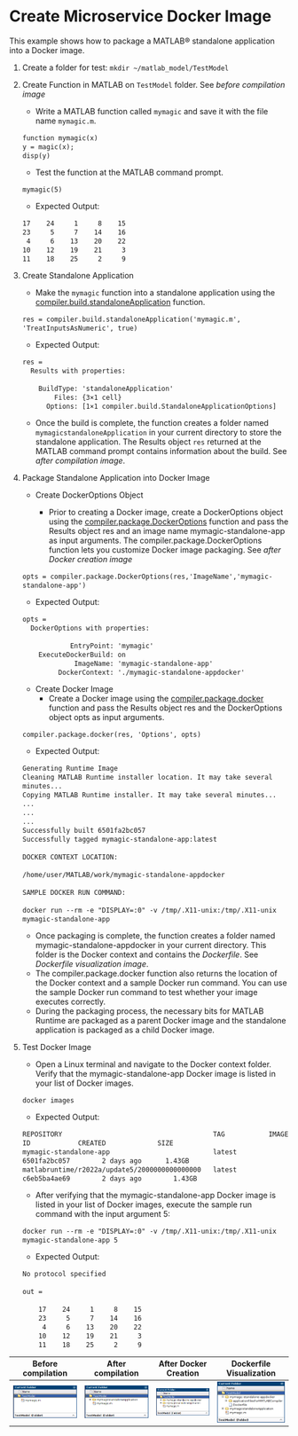 # Create Microservice Docker Image

This example shows how to package a MATLAB® standalone application into a Docker image.

1. Create a folder for test: `mkdir ~/matlab_model/TestModel`
2. Create Function in MATLAB on `TestModel` folder. See *before compilation image*

    - Write a MATLAB function called `mymagic` and save it with the file name `mymagic.m`.

    ```console
    function mymagic(x)
    y = magic(x);
    disp(y)
    ```

    - Test the function at the MATLAB command prompt.

    ```console
    mymagic(5)
    ```

    - Expected Output:

    ```console
    17    24     1     8    15
    23     5     7    14    16
     4     6    13    20    22
    10    12    19    21     3
    11    18    25     2     9
    ```

3. Create Standalone Application

   - Make the `mymagic` function into a standalone application using the [compiler.build.standaloneApplication](https://es.mathworks.com/help/compiler/compiler.build.standaloneapplication.html) function.

    ```console
    res = compiler.build.standaloneApplication('mymagic.m', 'TreatInputsAsNumeric', true)
    ```

    - Expected Output:

    ```console
    res = 
      Results with properties:

        BuildType: 'standaloneApplication'
            Files: {3×1 cell}
          Options: [1×1 compiler.build.StandaloneApplicationOptions]
    ```

    - Once the build is complete, the function creates a folder named `mymagicstandaloneApplication` in your current directory to store the standalone application. The Results object `res` returned at the MATLAB command prompt contains information about the build. See *after compilation image*.

4. Package Standalone Application into Docker Image

    - Create DockerOptions Object

      - Prior to creating a Docker image, create a DockerOptions object using the [compiler.package.DockerOptions](https://es.mathworks.com/help/compiler/compiler.package.dockeroptions.html) function and pass the Results object res and an image name mymagic-standalone-app as input arguments. The compiler.package.DockerOptions function lets you customize Docker image packaging. See *after Docker creation image*

    ```console
    opts = compiler.package.DockerOptions(res,'ImageName','mymagic-standalone-app')
    ```

    - Expected Output:

    ```console
    opts = 
      DockerOptions with properties:

                EntryPoint: 'mymagic'
        ExecuteDockerBuild: on
                 ImageName: 'mymagic-standalone-app'
             DockerContext: './mymagic-standalone-appdocker'
    ```

    - Create Docker Image
      - Create a Docker image using the [compiler.package.docker](https://es.mathworks.com/help/compiler/compiler.package.docker.html) function and pass the Results object res and the DockerOptions object opts as input arguments.

    ```console
    compiler.package.docker(res, 'Options', opts)
    ```

    - Expected Output:

    ```console
    Generating Runtime Image
    Cleaning MATLAB Runtime installer location. It may take several minutes...
    Copying MATLAB Runtime installer. It may take several minutes...
    ...
    ...
    ...
    Successfully built 6501fa2bc057
    Successfully tagged mymagic-standalone-app:latest

    DOCKER CONTEXT LOCATION:

    /home/user/MATLAB/work/mymagic-standalone-appdocker

    SAMPLE DOCKER RUN COMMAND:

    docker run --rm -e "DISPLAY=:0" -v /tmp/.X11-unix:/tmp/.X11-unix mymagic-standalone-app
    ```

   - Once packaging is complete, the function creates a folder named mymagic-standalone-appdocker in your current directory. This folder is the Docker context and contains the *Dockerfile*.  See *Dockerfile visualization image*.
   - The compiler.package.docker function also returns the location of the Docker context and a sample Docker run command. You can use the sample Docker run command to test whether your image executes correctly.
   - During the packaging process, the necessary bits for MATLAB Runtime are packaged as a parent Docker image and the standalone application is packaged as a child Docker image.

5. Test Docker Image

   - Open a Linux terminal and navigate to the Docker context folder. Verify that the mymagic-standalone-app Docker image is listed in your list of Docker images.

    ```console
    docker images
    ```

    - Expected Output:

    ```console
    REPOSITORY                                      TAG           IMAGE ID            CREATED             SIZE
    mymagic-standalone-app                          latest        6501fa2bc057        2 days ago      1.43GB
    matlabruntime/r2022a/update5/2000000000000000   latest        c6eb5ba4ae69        2 days ago        1.43GB
    ```

   - After verifying that the mymagic-standalone-app Docker image is listed in your list of Docker images, execute the sample run command with the input argument 5:

    ```console
    docker run --rm -e "DISPLAY=:0" -v /tmp/.X11-unix:/tmp/.X11-unix mymagic-standalone-app 5
    ```

    - Expected Output:

    ```console
    No protocol specified

    out =

        17    24     1     8    15
        23     5     7    14    16
         4     6    13    20    22
        10    12    19    21     3
        11    18    25     2     9
    ```

|       **Before compilation**       |        **After compilation**       |      **After Docker Creation**      |      **Dockerfile Visualization**       |
|:----------------------------------:|:----------------------------------:|:-----------------------------------:|:---------------------------------------:|
|![image](./images/matlab_before.png)| ![image](./images/matlab_after.png)| ![image](./images/matlab_medium.png)| ![image](./images/matlab_dockerfile.png)|
